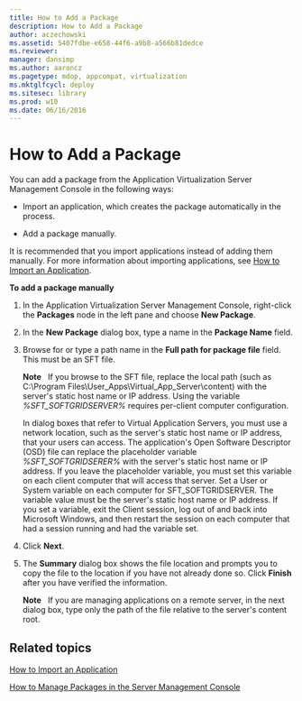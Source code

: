 ```yaml
---
title: How to Add a Package
description: How to Add a Package
author: aczechowski
ms.assetid: 5407fdbe-e658-44f6-a9b8-a566b81dedce
ms.reviewer: 
manager: dansimp
ms.author: aaroncz
ms.pagetype: mdop, appcompat, virtualization
ms.mktglfcycl: deploy
ms.sitesec: library
ms.prod: w10
ms.date: 06/16/2016
---
```



# How to Add a Package


You can add a package from the Application Virtualization Server Management Console in the following ways:

-   Import an application, which creates the package automatically in the process.

-   Add a package manually.

It is recommended that you import applications instead of adding them manually. For more information about importing applications, see [How to Import an Application](how-to-import-an-applicationserver.md).

**To add a package manually**

1.  In the Application Virtualization Server Management Console, right-click the **Packages** node in the left pane and choose **New Package**.

2.  In the **New Package** dialog box, type a name in the **Package Name** field.

3.  Browse for or type a path name in the **Full path for package file** field. This must be an SFT file.

    **Note**  
    If you browse to the SFT file, replace the local path (such as C:\\Program Files\\User\_Apps\\Virtual\_App\_Server\\content) with the server's static host name or IP address. Using the variable *%SFT\_SOFTGRIDSERVER%* requires per-client computer configuration.

    In dialog boxes that refer to Virtual Application Servers, you must use a network location, such as the server's static host name or IP address, that your users can access. The application's Open Software Descriptor (OSD) file can replace the placeholder variable *%SFT\_SOFTGRIDSERER%* with the server's static host name or IP address. If you leave the placeholder variable, you must set this variable on each client computer that will access that server. Set a User or System variable on each computer for SFT\_SOFTGRIDSERVER. The variable value must be the server's static host name or IP address. If you set a variable, exit the Client session, log out of and back into Microsoft Windows, and then restart the session on each computer that had a session running and had the variable set.

     

4.  Click **Next**.

5.  The **Summary** dialog box shows the file location and prompts you to copy the file to the location if you have not already done so. Click **Finish** after you have verified the information.

    **Note**  
    If you are managing applications on a remote server, in the next dialog box, type only the path of the file relative to the server's content root.

     

## Related topics


[How to Import an Application](how-to-import-an-applicationserver.md)

[How to Manage Packages in the Server Management Console](how-to-manage-packages-in-the-server-management-console.md)

 

 





